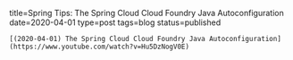 
title=Spring Tips: The Spring Cloud Cloud Foundry Java Autoconfiguration
date=2020-04-01
type=post
tags=blog
status=published
~~~~~~
[(2020-04-01) The Spring Cloud Cloud Foundry Java Autoconfiguration](https://www.youtube.com/watch?v=Hu5DzNogV0E) 
            